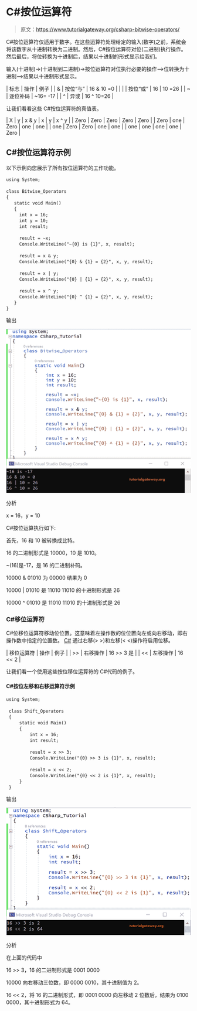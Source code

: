 # C#按位运算符

> 原文：<https://www.tutorialgateway.org/csharp-bitwise-operators/>

C#按位运算符仅适用于数字。在这些运算符处理给定的输入(数字)之前，系统会将该数字从十进制转换为二进制。然后，C#按位运算符对位(二进制)执行操作。然后最后，将位转换为十进制后，结果以十进制的形式显示给我们。

输入(十进制)->(十进制到二进制)->按位运算符对位执行必要的操作-->位转换为十进制-->结果以十进制形式显示。

| 标志 | 操作 | 例子 |
| & | 按位“与” | 16 & 10 =0 |
| &#124; | 按位“或” | 16 &#124; 10 =26 |
| ~ | 逐位补码 | ~16= -17 |
| ^ | 异或 | 16 ^ 10=26 |

让我们看看这些 C#按位运算符的真值表。

| X | y | x & y | x &#124; y | x ^ y |
| Zero | Zero | Zero | Zero | Zero |
| Zero | one | Zero | one | one |
| one | Zero | Zero | one | one |
| one | one | one | one | Zero |

## C#按位运算符示例

以下示例向您展示了所有按位运算符的工作功能。

```
using System;

class Bitwise_Operators
{
   static void Main()
   {
     int x = 16;
     int y = 10;
     int result;

     result = ~x;
     Console.WriteLine("~{0} is {1}", x, result);

     result = x & y;
     Console.WriteLine("{0} & {1} = {2}", x, y, result);

     result = x | y;
     Console.WriteLine("{0} | {1} = {2}", x, y, result);

     result = x ^ y;
     Console.WriteLine("{0} ^ {1} = {2}", x, y, result);
   }
}
```

输出

![C# Bitwise Operators 1](img/fe2c1c5a484e0b354f486e4c4cca78cf.png)

分析

x = 16，y = 10

C#按位运算执行如下:

首先，16 和 10 被转换成比特。

16 的二进制形式是 10000，10 是 1010。

~(16)是-17，是 16 的二进制补码。

10000 & 01010 为 00000
结果为 0

10000 | 01010 是 11010
11010 的十进制形式是 26

10000 ^ 01010 是 11010
11010 的十进制形式是 26

### C#移位运算符

C#位移位运算符移动位位置。这意味着左操作数的位位置向左或向右移动，即右操作数中指定的位置数。 [C#](https://www.tutorialgateway.org/csharp-tutorial/) 通过右移(> >)和左移(< <)操作符启用位移。

| 移位运算符 | 操作 | 例子 |
| >> | 右移操作 | 16 >> 3 是 |
| << | 左移操作 | 16 << 2 |

让我们看一个使用这些按位移位运算符的 C#代码的例子。

#### C#按位左移和右移运算符示例

```
using System;

 class Shift_Operators
 {
     static void Main()
     {
         int x = 16;
         int result;

         result = x >> 3;
         Console.WriteLine("{0} >> 3 is {1}", x, result);

         result = x << 2;
         Console.WriteLine("{0} << 2 is {1}", x, result);
     }
 }
```

输出

![C# Bitwsie Shift Operators 1](img/ebe7597b797427226ebd3eb6737eae0a.png)

分析

在上面的代码中

16 >> 3，16 的二进制形式是 0001 0000

10000 向右移动三位数，即 0000 0010，其十进制值为 2。

16 << 2，将 16 的二进制形式，即 0001 0000 向左移动 2 位数后，结果为 0100 0000，其十进制形式为 64。